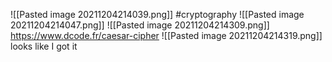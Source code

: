![[Pasted image 20211204214039.png]]
#cryptography 
![[Pasted image 20211204214047.png]]
![[Pasted image 20211204214309.png]]
https://www.dcode.fr/caesar-cipher
![[Pasted image 20211204214319.png]]
looks like I got it